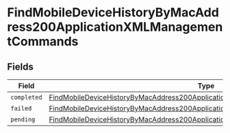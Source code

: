 # FindMobileDeviceHistoryByMacAddress200ApplicationXMLManagementCommands


## Fields

| Field                                                                                                                                                                                           | Type                                                                                                                                                                                            | Required                                                                                                                                                                                        | Description                                                                                                                                                                                     |
| ----------------------------------------------------------------------------------------------------------------------------------------------------------------------------------------------- | ----------------------------------------------------------------------------------------------------------------------------------------------------------------------------------------------- | ----------------------------------------------------------------------------------------------------------------------------------------------------------------------------------------------- | ----------------------------------------------------------------------------------------------------------------------------------------------------------------------------------------------- |
| `completed`                                                                                                                                                                                     | [FindMobileDeviceHistoryByMacAddress200ApplicationXMLManagementCommandsCompleted](../../models/operations/findmobiledevicehistorybymacaddress200applicationxmlmanagementcommandscompleted.md)[] | :heavy_minus_sign:                                                                                                                                                                              | N/A                                                                                                                                                                                             |
| `failed`                                                                                                                                                                                        | [FindMobileDeviceHistoryByMacAddress200ApplicationXMLManagementCommandsFailed](../../models/operations/findmobiledevicehistorybymacaddress200applicationxmlmanagementcommandsfailed.md)[]       | :heavy_minus_sign:                                                                                                                                                                              | N/A                                                                                                                                                                                             |
| `pending`                                                                                                                                                                                       | [FindMobileDeviceHistoryByMacAddress200ApplicationXMLManagementCommandsPending](../../models/operations/findmobiledevicehistorybymacaddress200applicationxmlmanagementcommandspending.md)[]     | :heavy_minus_sign:                                                                                                                                                                              | N/A                                                                                                                                                                                             |